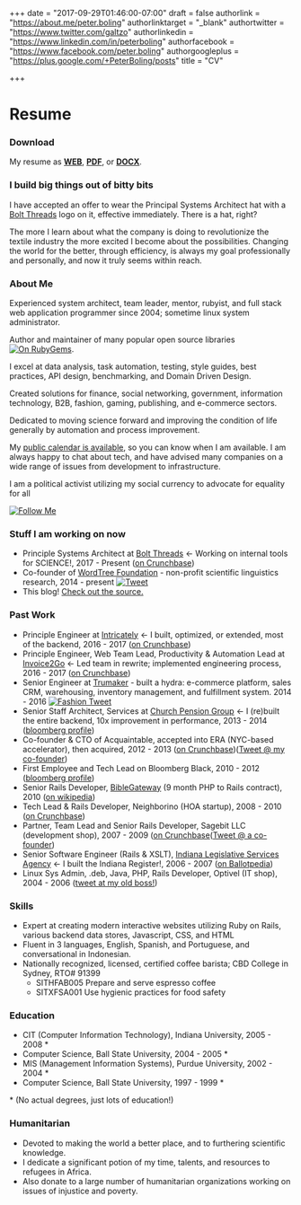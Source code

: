 +++
date = "2017-09-29T01:46:00-07:00"
draft = false
authorlink = "https://about.me/peter.boling"
authorlinktarget = "_blank"
authortwitter = "https://www.twitter.com/galtzo"
authorlinkedin = "https://www.linkedin.com/in/peterboling"
authorfacebook = "https://www.facebook.com/peter.boling"
authorgoogleplus = "https://plus.google.com/+PeterBoling/posts"
title = "CV"

+++

# Resume

### Download

My resume as **[WEB](http://resume.peterboling.com)**, **[PDF](https://drive.google.com/open?id=0B93ImOO_OrnTNDVwYkZmVVZmSG8)**, or **[DOCX](https://drive.google.com/open?id=0B93ImOO_OrnTSXIzZXcxTkpROFE)**.

### I build big things out of bitty bits

I have accepted an offer to wear the Principal Systems Architect hat with a [Bolt Threads](https://boltthreads.com/) logo on it, effective immediately.  There is a hat, right?

The more I learn about what the company is doing to revolutionize the textile industry the more excited I become about the possibilities.  Changing the world for the better, through efficiency, is always my goal professionally and personally, and now it truly seems within reach.

### About Me

Experienced system architect, team leader, mentor, rubyist, and full stack web application programmer since 2004; sometime linux system administrator.

Author and maintainer of many popular open source libraries [![On RubyGems](https://img.shields.io/gem/u/pboling.svg)](https://rubygems.org/profiles/pboling).

I excel at data analysis, task automation, testing, style guides, best practices, API design, benchmarking, and Domain Driven Design.

Created solutions for finance, social networking, government, information technology, B2B, fashion, gaming, publishing, and e-commerce sectors.

Dedicated to moving science forward and improving the condition of life generally by automation and process improvement.

My [public calendar is available](https://calendar.google.com/calendar/embed?src=peter.boling%40gmail.com&ctz=America/Los_Angeles), so you can know when I am available.  I am always happy to chat about tech, and have advised many companies on a wide range of issues from development to infrastructure.

I am a political activist utilizing my social currency to advocate for equality for all
 
[![Follow Me](https://img.shields.io/twitter/follow/galtzo.svg?style=social&label=Follow)](http://twitter.com/intent/user?screen_name=galtzo)

### Stuff I am working on now

* Principle Systems Architect at [Bolt Threads](https://boltthreads.com/) &larr; Working on internal tools for SCIENCE!, 2017 - Present ([on Crunchbase](https://www.crunchbase.com/organization/bolt-threads#/entity))
* Co-founder of [WordTree Foundation](http://blog.wordtree.org) - non-profit scientific linguistics research, 2014 - present
[![Tweet](https://img.shields.io/twitter/url/http/wordtree.org.svg?style=social)](https://twitter.com/intent/tweet?text=Interesting:&amp;url=http%3A%2F%2Fwordtree.org)
* This blog!  [Check out the source.](https://github.com/pboling/railsbling.com)

### Past Work

* Principle Engineer at [Intricately](https://www.intricately.com) &larr; I built, optimized, or extended, most of the backend, 2016 - 2017 ([on Crunchbase](https://www.crunchbase.com/organization/intricately#/entity))
* Principle Engineer, Web Team Lead, Productivity & Automation Lead at [Invoice2Go](https://www.invoice2go.com) &larr; Led team in rewrite; implemented engineering process, 2016 - 2017 ([on Crunchbase](https://www.crunchbase.com/organization/invoice2go))
* Senior Engineer at [Trumaker](http://www.trumaker.com) - built a hydra: e-commerce platform, sales CRM, warehousing, inventory management, and fulfillment system. 2014 - 2016 
[![Fashion Tweet](https://img.shields.io/twitter/url/https/trumaker.com.svg?style=social)](https://twitter.com/intent/tweet?text=Shirts:&amp;url=https%3A%2F%2Ftrumaker.com)
* Senior Staff Architect, Services at [Church Pension Group](https://www.cpg.org/) &larr; I (re)built the entire backend, 10x improvement in performance, 2013 - 2014 ([bloomberg profile](http://www.bloomberg.com/research/stocks/private/snapshot.asp?privcapId=3648509))
* Co-founder & CTO of Acquaintable, accepted into ERA (NYC-based accelerator), then acquired, 2012 - 2013 ([on Crunchbase](https://www.crunchbase.com/organization/acquaintable))([Tweet @ my co-founder](https://twitter.com/joeljrod))
* First Employee and Tech Lead on Bloomberg Black, 2010 - 2012 ([bloomberg profile](http://www.bloomberg.com/research/stocks/private/snapshot.asp?privcapId=160210))
* Senior Rails Developer, [BibleGateway](https://www.biblegateway.com/) (9 month PHP to Rails contract), 2010 ([on wikipedia](https://en.wikipedia.org/wiki/BibleGateway.com))
* Tech Lead & Rails Developer, Neighborino (HOA startup), 2008 - 2010 ([on Crunchbase](https://www.crunchbase.com/organization/neighborino))
* Partner, Team Lead and Senior Rails Developer, Sagebit LLC (development shop), 2007 - 2009 ([on Crunchbase](https://www.crunchbase.com/organization/sagebit)([Tweet @ a co-founder](https://twitter.com/ben_mishkin))
* Senior Software Engineer (Rails & XSLT), [Indiana Legislative Services Agency](http://www.in.gov/legislative/register/irtoc.htm) &larr; I built the Indiana Register!, 2006 - 2007 ([on Ballotpedia](http://ballotpedia.org/Indiana_Legislative_Services_Agency))
* Linux Sys Admin, .deb, Java, PHP, Rails Developer, Optivel (IT shop), 2004 - 2006 ([tweet at my old boss!](https://twitter.com/macksmind))

### Skills

* Expert at creating modern interactive websites utilizing Ruby on Rails, various backend data stores, Javascript, CSS, and HTML
* Fluent in 3 languages, English, Spanish, and Portuguese, and conversational in Indonesian.
* Nationally recognized, licensed, certified coffee barista; CBD College in Sydney, RTO# 91399
  * SITHFAB005 Prepare and serve espresso coffee
  * SITXFSA001 Use hygienic practices for food safety

### Education

* CIT (Computer Information Technology), Indiana University, 2005 - 2008 \*
* Computer Science, Ball State University, 2004 - 2005 \*
* MIS (Management Information Systems), Purdue University, 2002 - 2004 \*
* Computer Science, Ball State University, 1997 - 1999 \*

\* (No actual degrees, just lots of education!)

### Humanitarian

* Devoted to making the world a better place, and to furthering scientific knowledge.
* I dedicate a significant potion of my time, talents, and resources to refugees in Africa.
* Also donate to a large number of humanitarian organizations working on issues of injustice and poverty.
